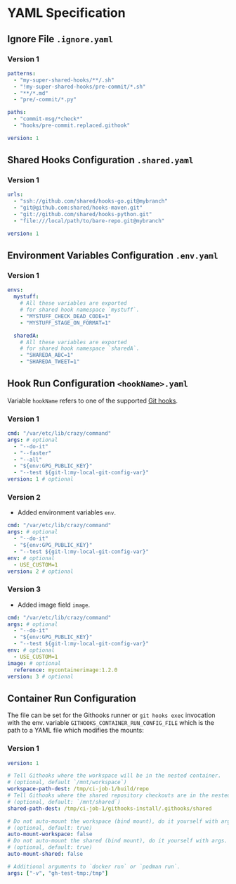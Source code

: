 # YAML Specification

## Ignore File `.ignore.yaml`

### Version 1

```yaml
patterns:
  - "my-super-shared-hooks/**/.sh"
  - "!my-super-shared-hooks/pre-commit/*.sh"
  - "**/*.md"
  - "pre/-commit/*.py"

paths:
  - "commit-msg/*check*"
  - "hooks/pre-commit.replaced.githook"

version: 1
```

## Shared Hooks Configuration `.shared.yaml`

### Version 1

```yaml
urls:
  - "ssh://github.com/shared/hooks-go.git@mybranch"
  - "git@github.com:shared/hooks-maven.git"
  - "git://github.com/shared/hooks-python.git"
  - "file:///local/path/to/bare-repo.git@mybranch"

version: 1
```

## Environment Variables Configuration `.env.yaml`

### Version 1

```yaml
envs:
  mystuff:
    # All these variables are exported
    # for shared hook namespace `mystuff`.
    - "MYSTUFF_CHECK_DEAD_CODE=1"
    - "MYSTUFF_STAGE_ON_FORMAT=1"

  sharedA:
    # All these variables are exported
    # for shared hook namespace `sharedA`.
    - "SHAREDA_ABC=1"
    - "SHAREDA_TWEET=1"
```

## Hook Run Configuration `<hookName>.yaml`

Variable `hookName` refers to one of the supported [Git hooks](/README.md).

### Version 1

```yaml
cmd: "/var/etc/lib/crazy/command"
args: # optional
  - "--do-it"
  - "--faster"
  - "--all"
  - "${env:GPG_PUBLIC_KEY}"
  - "--test ${git-l:my-local-git-config-var}"
version: 1 # optional
```

### Version 2

- Added environment variables `env`.

```yaml
cmd: "/var/etc/lib/crazy/command"
args: # optional
  - "--do-it"
  - "${env:GPG_PUBLIC_KEY}"
  - "--test ${git-l:my-local-git-config-var}"
env: # optional
  - USE_CUSTOM=1
version: 2 # optional
```

### Version 3

- Added image field `image`.

```yaml
cmd: "/var/etc/lib/crazy/command"
args: # optional
  - "--do-it"
  - "${env:GPG_PUBLIC_KEY}"
  - "--test ${git-l:my-local-git-config-var}"
env: # optional
  - USE_CUSTOM=1
image: # optional
  reference: mycontainerimage:1.2.0
version: 3 # optional
```

## Container Run Configuration

The file can be set for the Githooks runner or `git hooks exec` invocation with
the env. variable `GITHOOKS_CONTAINER_RUN_CONFIG_FILE` which is the path to a
YAML file which modifies the mounts:

### Version 1

```yaml
version: 1

# Tell Githooks where the workspace will be in the nested container.
# (optional, default `/mnt/workspace`)
workspace-path-dest: /tmp/ci-job-1/build/repo
# Tell Githooks where the shared repository checkouts are in the nested container.
# (optional, default: `/mnt/shared`)
shared-path-dest: /tmp/ci-job-1/githooks-install/.githooks/shared

# Do not auto-mount the workspace (bind mount), do it yourself with args.
# (optional, default: true)
auto-mount-workspace: false
# Do not auto-mount the shared (bind mount), do it yourself with args.
# (optional, default: true)
auto-mount-shared: false

# Additional arguments to `docker run` or `podman run`.
args: ["-v", "gh-test-tmp:/tmp"]
```
